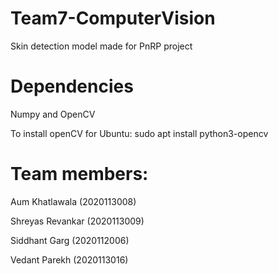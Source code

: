 # Team7-ComputerVision
Skin detection model made for PnRP project

# Dependencies
Numpy and OpenCV


To install openCV for Ubuntu:
sudo apt install python3-opencv

# Team members:
Aum Khatlawala (2020113008)

Shreyas Revankar (2020113009)

Siddhant Garg (2020112006)

Vedant Parekh (2020113016)
